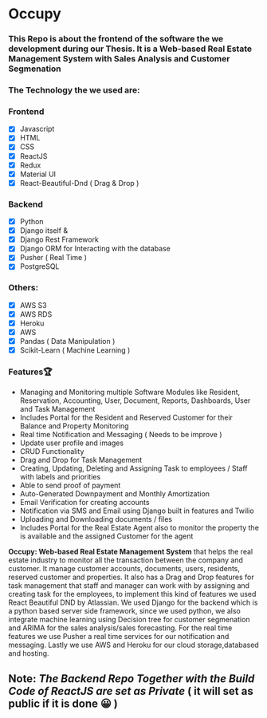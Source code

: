 # Occupy

### This Repo is about the frontend of the software the we development during our Thesis. It is a Web-based Real Estate Management System with Sales Analysis and Customer Segmenation

### The Technology the we used are:

### Frontend
- [x] Javascript
- [x] HTML
- [x] CSS
- [x] ReactJS
- [x] Redux
- [x] Material UI
- [x] React-Beautiful-Dnd ( Drag & Drop )

### Backend
- [x] Python
- [x] Django itself &
- [x] Django Rest Framework
- [x] Django ORM for Interacting with the database
- [x] Pusher ( Real Time )
- [x] PostgreSQL
 
### Others:
- [x] AWS S3
- [x] AWS RDS
- [x] Heroku 
- [x] AWS
- [x] Pandas ( Data Manipulation )
- [x] Scikit-Learn ( Machine Learning )

### Features🏆
- Managing and Monitoring multiple Software Modules like Resident, Reservation, Accounting, User, Document, Reports, Dashboards, User and Task Management
- Includes Portal for the Resident and Reserved Customer for their Balance and Property Monitoring
- Real time Notification and Messaging ( Needs to be improve )
- Update user profile and images
- CRUD Functionality
- Drag and Drop for Task Management
- Creating, Updating, Deleting and Assigning Task to employees / Staff with labels and priorities
- Able to send proof of payment
- Auto-Generated Downpayment and Monthly Amortization
- Email Verification for creating accounts
- Notification via SMS and Email using Django built in features and Twilio
- Uploading and Downloading documents / files 
- Includes Portal for the Real Estate Agent also to monitor the property the is available and the assigned Customer for the agent

**Occupy: Web-based Real Estate Management System** that helps the real estate industry to monitor all the transaction between the company and customer. It manage customer accounts, documents, users, residents, reserved customer and properties. It also has a Drag and Drop features for task management that staff and manager can work with by assigning and creating task for the employees, to implement this kind of features we used React Beautiful DND by Atlassian. We used Django for the backend which is a python based server side framework, since we used python, we also integrate machine learning using Decision tree for customer segmenation and ARIMA for the sales analysis/sales forecasting. For the real time features we use Pusher a real time services for our notification and messaging. Lastly we use AWS and Heroku for our cloud storage,databased and hosting.


## Note: *The Backend Repo Together with the Build Code of ReactJS are set as Private* ( it will set as public if it is done 😀 )
